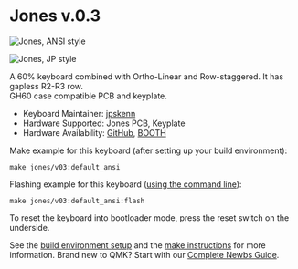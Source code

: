 # Jones v.0.3

![Jones, ANSI style](https://github.com/jpskenn/Jones/raw/master/assets/IMG_2204.jpeg)

![Jones, JP style](https://github.com/jpskenn/Jones/raw/master/assets/DSC_7189.jpeg)

A 60% keyboard combined with Ortho-Linear and Row-staggered. It has gapless R2-R3 row.  
GH60 case compatible PCB and keyplate.

* Keyboard Maintainer: [jpskenn](https://github.com/jpskenn)
* Hardware Supported: Jones PCB, Keyplate
* Hardware Availability: [GitHub](https://github.com/jpskenn/Jones), [BOOTH](https://jpskenn.booth.pm)

Make example for this keyboard (after setting up your build environment):

    make jones/v03:default_ansi
    
Flashing example for this keyboard ([using the command line](https://docs.qmk.fm/#/newbs_flashing?id=flash-your-keyboard-from-the-command-line)):

    make jones/v03:default_ansi:flash

To reset the keyboard into bootloader mode, press the reset switch on the underside.

See the [build environment setup](https://docs.qmk.fm/#/getting_started_build_tools) and the [make instructions](https://docs.qmk.fm/#/getting_started_make_guide) for more information. Brand new to QMK? Start with our [Complete Newbs Guide](https://docs.qmk.fm/#/newbs).
